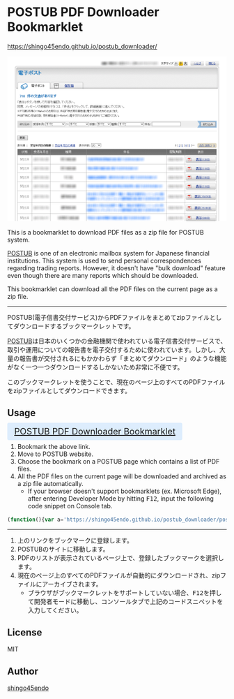POSTUB PDF Downloader Bookmarklet
=================================

https://shingo45endo.github.io/postub_downloader/

![POSTUB PDF Downloader Bookmarklet](./postub_downloader.gif)

This is a bookmarklet to download PDF files as a zip file for POSTUB system.

[POSTUB](https://www.nri-secure.co.jp/service/postub/index.html) is one of an electronic mailbox system for Japanese financial institutions. This system is used to send personal correspondences regarding trading reports. However, it doesn't have "bulk download" feature even though there are many reports which should be downloaded.

This bookmarklet can download all the PDF files on the current page as a zip file.

- - - - - - - - - - - - - - - -

POSTUB(電子信書交付サービス)からPDFファイルをまとめてzipファイルとしてダウンロードするブックマークレットです。

[POSTUB](https://www.nri-secure.co.jp/service/postub/index.html)は日本のいくつかの金融機関で使われている電子信書交付サービスで、取引や運用についての報告書を電子交付するために使われています。しかし、大量の報告書が交付されるにもかかわらず「まとめてダウンロード」のような機能がなく一つ一つダウンロードするしかないため非常に不便です。

このブックマークレットを使うことで、現在のページ上のすべてのPDFファイルをzipファイルとしてダウンロードできます。


Usage
-----

<a href="javascript:(function(){var a='https://shingo45endo.github.io/postub_downloader/postub_downloader.js?'+Date.now();var d=document;var e=d.createElement('script');e.charset='utf-8';e.src=a;d.getElementsByTagName('head')[0].appendChild(e);})();" style="padding: 0.5rem 1rem; border-radius: 0.25rem; background-color: rgba(0,128,255,0.125); font-size: 1.25rem;">POSTUB PDF Downloader Bookmarklet</a>

1. Bookmark the above link.
2. Move to POSTUB website.
3. Choose the bookmark on a POSTUB page which contains a list of PDF files.
4. All the PDF files on the current page will be downloaded and archived as a zip file automatically.
	* If your browser doesn't support bookmarklets (ex. Microsoft Edge), after entering Developer Mode by hitting <kbd>F12</kbd>, input the following code snippet on Console tab.

```javascript
(function(){var a='https://shingo45endo.github.io/postub_downloader/postub_downloader.js?'+Date.now();var d=document;var e=d.createElement('script');e.charset='utf-8';e.src=a;d.getElementsByTagName('head')[0].appendChild(e);})();
```

- - - - - - - - - - - - - - - -

1. 上のリンクをブックマークに登録します。
2. POSTUBのサイトに移動します。
3. PDFのリストが表示されているページ上で、登録したブックマークを選択します。
4. 現在のページ上のすべてのPDFファイルが自動的にダウンロードされ、zipファイルにアーカイブされます。
	* ブラウザがブックマークレットをサポートしていない場合、<kbd>F12</kbd>を押して開発者モードに移動し、コンソールタブで上記のコードスニペットを入力してください。


License
-------

MIT


Author
------

[shingo45endo](https://github.com/shingo45endo)
